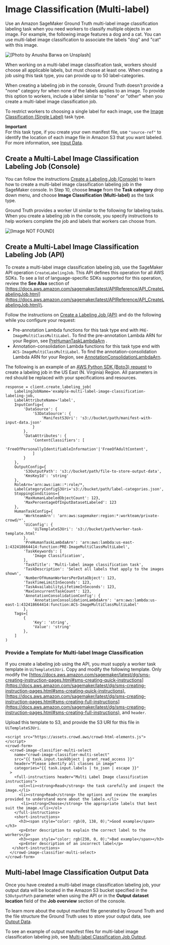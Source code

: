 # Image Classification \(Multi\-label\)<a name="sms-image-classification-multilabel"></a>

Use an Amazon SageMaker Ground Truth multi\-label image classification labeling task when you need workers to classify multiple objects in an image\. For example, the following image features a dog and a cat\. You can use multi\-label image classification to associate the labels "dog" and "cat" with this image\.

![\[Photo by Anusha Barwa on Unsplash\]](http://docs.aws.amazon.com/sagemaker/latest/dg/images/dog-cat-photo.jpg)

When working on a multi\-label image classification task, workers should choose all applicable labels, but must choose at least one\. When creating a job using this task type, you can provide up to 50 label\-categories\. 

When creating a labeling job in the console, Ground Truth doesn't provide a "none" category for when none of the labels applies to an image\. To provide this option to workers, include a label similar to "none" or "other" when you create a multi\-label image classification job\. 

To restrict workers to choosing a single label for each image, use the [Image Classification \(Single Label\)](sms-image-classification.md) task type\.

**Important**  
For this task type, if you create your own manifest file, use `"source-ref"` to identify the location of each image file in Amazon S3 that you want labeled\. For more information, see [Input Data](sms-data-input.md)\.

## Create a Multi\-Label Image Classification Labeling Job \(Console\)<a name="sms-creating-multilabel-image-classification-console"></a>

You can follow the instructions [Create a Labeling Job \(Console\)](sms-create-labeling-job-console.md) to learn how to create a multi\-label image classification labeling job in the SageMaker console\. In Step 10, choose **Image** from the **Task category** drop down menu, and choose **Image Classification \(Multi\-label\)** as the task type\. 

Ground Truth provides a worker UI similar to the following for labeling tasks\. When you create a labeling job in the console, you specify instructions to help workers complete the job and labels that workers can choose from\. 

![\[Image NOT FOUND\]](http://docs.aws.amazon.com/sagemaker/latest/dg/images/image-classification-multilabel-example.png)

## Create a Multi\-Label Image Classification Labeling Job \(API\)<a name="sms-create-multi-select-image-classification-job-api"></a>

To create a multi\-label image classification labeling job, use the SageMaker API operation `CreateLabelingJob`\. This API defines this operation for all AWS SDKs\. To see a list of language\-specific SDKs supported for this operation, review the **See Also** section of [https://docs.aws.amazon.com/sagemaker/latest/APIReference/API_CreateLabelingJob.html](https://docs.aws.amazon.com/sagemaker/latest/APIReference/API_CreateLabelingJob.html)\.

Follow the instructions on [Create a Labeling Job \(API\)](sms-create-labeling-job-api.md) and do the following while you configure your request: 
+ Pre\-annotation Lambda functions for this task type end with `PRE-ImageMultiClassMultiLabel`\. To find the pre\-annotation Lambda ARN for your Region, see [PreHumanTaskLambdaArn](https://docs.aws.amazon.com/sagemaker/latest/dg/API_HumanTaskConfig.html#SageMaker-Type-HumanTaskConfig-PreHumanTaskLambdaArn) \. 
+ Annotation\-consolidation Lambda functions for this task type end with `ACS-ImageMultiClassMultiLabel`\. To find the annotation\-consolidation Lambda ARN for your Region, see [AnnotationConsolidationLambdaArn](https://docs.aws.amazon.com/sagemaker/latest/dg/API_AnnotationConsolidationConfig.html#SageMaker-Type-AnnotationConsolidationConfig-AnnotationConsolidationLambdaArn)\. 

The following is an example of an [AWS Python SDK \(Boto3\) request](https://boto3.amazonaws.com/v1/documentation/api/latest/reference/services/sagemaker.html#SageMaker.Client.create_labeling_job) to create a labeling job in the US East \(N\. Virginia\) Region\. All parameters in red should be replaced with your specifications and resources\. 

```
response = client.create_labeling_job(
    LabelingJobName='example-multi-label-image-classification-labeling-job,
    LabelAttributeName='label',
    InputConfig={
        'DataSource': {
            'S3DataSource': {
                'ManifestS3Uri': 's3://bucket/path/manifest-with-input-data.json'
            }
        },
        'DataAttributes': {
            'ContentClassifiers': [
                'FreeOfPersonallyIdentifiableInformation'|'FreeOfAdultContent',
            ]
        }
    },
    OutputConfig={
        'S3OutputPath': 's3://bucket/path/file-to-store-output-data',
        'KmsKeyId': 'string'
    },
    RoleArn='arn:aws:iam::*:role/*,
    LabelCategoryConfigS3Uri='s3://bucket/path/label-categories.json',
    StoppingConditions={
        'MaxHumanLabeledObjectCount': 123,
        'MaxPercentageOfInputDatasetLabeled': 123
    },
    HumanTaskConfig={
        'WorkteamArn': 'arn:aws:sagemaker:region:*:workteam/private-crowd/*',
        'UiConfig': {
            'UiTemplateS3Uri': 's3://bucket/path/worker-task-template.html'
        },
        'PreHumanTaskLambdaArn': 'arn:aws:lambda:us-east-1:432418664414:function:PRE-ImageMultiClassMultiLabel',
        'TaskKeywords': [
            'Image Classification',
        ],
        'TaskTitle': 'Multi-label image classification task',
        'TaskDescription': 'Select all labels that apply to the images shown',
        'NumberOfHumanWorkersPerDataObject': 123,
        'TaskTimeLimitInSeconds': 123,
        'TaskAvailabilityLifetimeInSeconds': 123,
        'MaxConcurrentTaskCount': 123,
        'AnnotationConsolidationConfig': {
            'AnnotationConsolidationLambdaArn': 'arn:aws:lambda:us-east-1:432418664414:function:ACS-ImageMultiClassMultiLabel'
        },
    Tags=[
        {
            'Key': 'string',
            'Value': 'string'
        },
    ]
)
```

### Provide a Template for Multi\-label Image Classification<a name="sms-custom-template-multi-image-label-classification"></a>

If you create a labeling job using the API, you must supply a worker task template in `UiTemplateS3Uri`\. Copy and modify the following template\. Only modify the [https://docs.aws.amazon.com/sagemaker/latest/dg/sms-creating-instruction-pages.html#sms-creating-quick-instructions](https://docs.aws.amazon.com/sagemaker/latest/dg/sms-creating-instruction-pages.html#sms-creating-quick-instructions), [https://docs.aws.amazon.com/sagemaker/latest/dg/sms-creating-instruction-pages.html#sms-creating-full-instructions](https://docs.aws.amazon.com/sagemaker/latest/dg/sms-creating-instruction-pages.html#sms-creating-full-instructions), and `header`\. 

Upload this template to S3, and provide the S3 URI for this file in `UiTemplateS3Uri`\.

```
<script src="https://assets.crowd.aws/crowd-html-elements.js"></script>
<crowd-form>
  <crowd-image-classifier-multi-select
    name="crowd-image-classifier-multi-select"
    src="{{ task.input.taskObject | grant_read_access }}"
    header="Please identify all classes in image"
    categories="{{ task.input.labels | to_json | escape }}"
  >
    <full-instructions header="Multi Label Image classification instructions">
      <ol><li><strong>Read</strong> the task carefully and inspect the image.</li>
      <li><strong>Read</strong> the options and review the examples provided to understand more about the labels.</li>
       <li><strong>Choose</strong> the appropriate labels that best suit the image.</li></ol>
    </full-instructions>
    <short-instructions>
      <h3><span style="color: rgb(0, 138, 0);">Good example</span></h3>
      <p>Enter description to explain the correct label to the workers</p>
      <h3><span style="color: rgb(230, 0, 0);">Bad example</span></h3>
      <p>Enter description of an incorrect label</p>
   </short-instructions>
  </crowd-image-classifier-multi-select>
</crowd-form>
```

## Multi\-label Image Classification Output Data<a name="sms-image-classification-multi-output-data"></a>

Once you have created a multi\-label image classification labeling job, your output data will be located in the Amazon S3 bucket specified in the `S3OutputPath` parameter when using the API or in the **Output dataset location** field of the **Job overview** section of the console\. 

To learn more about the output manifest file generated by Ground Truth and the file structure the Ground Truth uses to store your output data, see [Output Data](sms-data-output.md)\. 

To see an example of output manifest files for multi\-label image classification labeling job, see [Multi\-label Classification Job Output](sms-data-output.md#sms-output-multi-label-classification)\.